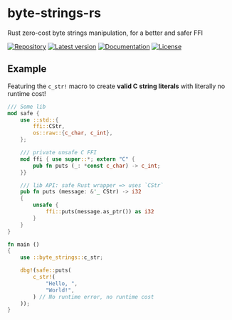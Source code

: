 # byte-strings-rs

Rust zero-cost byte strings manipulation, for a better and safer FFI

[![Repository](https://img.shields.io/badge/repository-GitHub-brightgreen.svg)][Repository]
[![Latest version](https://img.shields.io/crates/v/byte-strings.svg)][crates.io]
[![Documentation](https://docs.rs/byte_strings/badge.svg)][Documentation]
[![License](https://img.shields.io/crates/l/byte-strings.svg)](https://github.com/danielhenrymantilla/byte-strings-rs#license)

## Example

Featuring the `c_str!` macro to create **valid C string literals** with literally no
runtime cost!

```rust
/// Some lib
mod safe {
    use ::std::{
        ffi::CStr,
        os::raw::{c_char, c_int},
    };

    /// private unsafe C FFI
    mod ffi { use super::*; extern "C" {
        pub fn puts (_: *const c_char) -> c_int;
    }}

    /// lib API: safe Rust wrapper => uses `CStr`
    pub fn puts (message: &'_ CStr) -> i32
    {
        unsafe {
            ffi::puts(message.as_ptr()) as i32
        }
    }
}

fn main ()
{
    use ::byte_strings::c_str;

    dbg!(safe::puts(
        c_str!(
            "Hello, ",
            "World!",
        ) // No runtime error, no runtime cost
    ));
}
```

[Repository]: https://github.com/danielhenrymantilla/byte-strings-rs
[Documentation]: https://docs.rs/byte_strings/0.1.0/
[crates.io]: https://crates.io/crates/byte-strings
